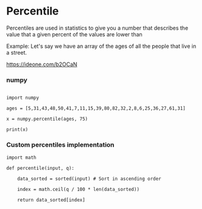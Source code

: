 # Percentile

Percentiles are used in statistics to give you a number that describes the value that a given percent of the values are lower than

Example: Let's say we have an array of the ages of all the people that live in a street.

https://ideone.com/b2OCaN

### numpy

```

import numpy

ages = [5,31,43,48,50,41,7,11,15,39,80,82,32,2,8,6,25,36,27,61,31]

x = numpy.percentile(ages, 75)

print(x)
```


### Custom percentiles implementation

```
import math

def percentile(input, q):

    data_sorted = sorted(input) # Sort in ascending order
    
    index = math.ceil(q / 100 * len(data_sorted))

    return data_sorted[index]
```
